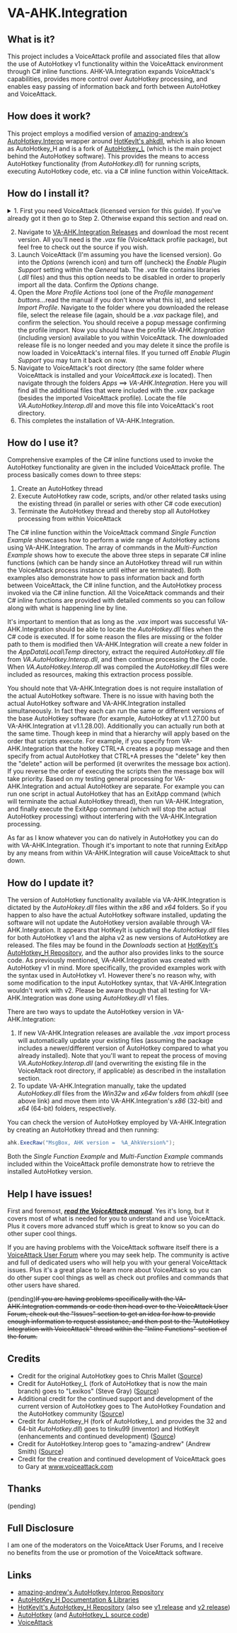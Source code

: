 # VA-AHK.Integration

## What is it?
This project includes a VoiceAttack profile and associated files that allow the use of AutoHotkey v1 functionality within the VoiceAttack environment through C# inline functions. AHK-VA.Integration expands VoiceAttack's capabilities, provides more control over AutoHotkey processing, and enables easy passing of information back and forth between AutoHotkey and VoiceAttack.

## How does it work?
This project employs a modified version of [amazing-andrew's AutoHotkey.Interop](https://github.com/amazing-andrew/AutoHotkey.Interop) wrapper around [HotKeyIt's ahkdll](https://github.com/HotKeyIt/ahkdll), which is also known as AutoHotkey_H and is a fork of [AutoHotkey_L](https://github.com/Lexikos/AutoHotkey_L) (which is the main project behind the AutoHotkey software). This provides the means to access AutoHotkey functionality (from *AutoHotkey.dll*) for running scripts, executing AutoHotkey code, etc. via a C# inline function within VoiceAttack. 

## How do I install it?
  <details>
    <summary>1. First you need VoiceAttack (licensed version for this guide). If you've already got it then go to Step 2. Otherwise expand this section and read on.</summary><p>
  
1. According to www.voiceattack.com "VoiceAttack works with Windows 10 all the way back to Vista." So you've got to have one of those versions of Windows to even use VoiceAttack. Note though that I've only tested VA-AHK.Integration in Windows 7 and Windows 10.
2. VA-AHK.Integration will work with VoiceAttack v1.6.9 and later. There are currently two versions of the VoiceAttack software available: a purchasable full version and a free limited trial version (the trial version of VoiceAttack "gives you one profile with up to twenty commands"). You will need the licensed version of VoiceAttack to import the *VA-AHK.Integration.vax* package file. The VoiceAttack software may be obtained at www.voiceattack.com (free trial and fully licensed versions) or through [Steam](http://store.steampowered.com/app/583010/VoiceAttack/) (licensed version only). I believe it would be possible to manually recreate the commands contained within the VA-AHK.Integration for use with the trial version, however I will not be covering that. In my opinion the low cost for the VoiceAttack license is totally worth it.
3. If you're unfamiliar with VoiceAttack this is a great time to check out the [VoiceAttack manual](http://voiceattack.com/VoiceAttackHelp.pdf) to acquaint yourself with the application. 
4. I'm going to assume you've already handled other VoiceAttack-related setup steps like training the voice profile, configuring your settings, etc. If you have not already done so then go read the manual so you can learn how to properly set up VoiceAttack. 
</p></details>

2. Navigate to [VA-AHK.Integration Releases](https://github.com/Exergist/VA-AHK.Integration/releases) and download the most recent version. All you'll need is the *.vax* file (VoiceAttack profile package), but feel free to check out the source if you wish.
3. Launch VoiceAttack (I'm assuming you have the licensed version). Go into the *Options* (wrench icon) and turn off (uncheck) the *Enable Plugin Support* setting within the *General* tab. The *.vax* file contains libraries (*.dll* files) and thus this option needs to be disabled in order to properly import all the data. Confirm the *Options* change. 
4. Open the *More Profile Actions* tool (one of the *Profile management buttons*...read the manual if you don't know what this is), and select *Import Profile*. Navigate to the folder where you downloaded the release file, select the release file (again, should be a *.vax* package file), and confirm the selection. You should receive a popup message confirming the profile import. Now you should have the profile *VA-AHK.Integration* (including version) available to you within VoiceAttack. The downloaded release file is no longer needed and you may delete it since the profile is now loaded in VoiceAttack's internal files. If you turned off *Enable Plugin Support* you may turn it back on now.
5. Navigate to VoiceAttack's root directory (the same folder where VoiceAttack is installed and your *VoiceAttack.exe* is located). Then navigate through the folders *Apps* ==> *VA-AHK.Integration*. Here you will find all the additional files that were included with the *.vax* package (besides the imported VoiceAttack profile). Locate the file *VA.AutoHotkey.Interop.dll* and move this file into VoiceAttack's root directory.
6. This completes the installation of VA-AHK.Integration. 

## How do I use it?
Comprehensive examples of the C# inline functions used to invoke the AutoHotkey functionality are given in the included VoiceAttack profile. The process basically comes down to three steps:
  1. Create an AutoHotkey thread
  2. Execute AutoHotkey raw code, scripts, and/or other related tasks using the existing thread (in parallel or series with other C# code execution)
  3. Terminate the AutoHotkey thread and thereby stop all AutoHotkey processing from within VoiceAttack
  
The C# inline function within the VoiceAttack command *Single Function Example* showcases how to perform a wide range of AutoHotkey actions using VA-AHK.Integration. The array of commands in the *Multi-Function Example* shows how to execute the above three steps in separate C# inline functions (which can be handy since an AutoHotkey thread will run within the VoiceAttack process instance until either are terminated). Both examples also demonstrate how to pass information back and forth between VoiceAttack, the C# inline function, and the AutoHotkey process invoked via the C# inline function. All the VoiceAttack commands and their C# inline functions are provided with detailed comments so you can follow along with what is happening line by line. 

It's important to mention that as long as the *.vax* import was successful VA-AHK.Integration should be able to locate the *AutoHotkey.dll* files when the C# code is executed. If for some reason the files are missing or the folder path to them is modified then VA-AHK.Integration will create a new folder in the *AppData\Local\Temp* directory, extract the required *AutoHotkey.dll* file from *VA.AutoHotkey.Interop.dll*, and then continue processing the C# code. When *VA.AutoHotkey.Interop.dll* was compiled the *AutoHotkey.dll* files were included as resources, making this extraction process possible. 

You should note that VA-AHK.Integration does is not require installation of the actual AutoHotkey software. There is no issue with having both the actual AutoHotkey software and VA-AHK.Integration installed simultaneously. In fact they each can run the same or different versions of the base AutoHotkey software (for example, AutoHotkey at v1.1.27.00 but VA-AHK.Integration at v1.1.28.00). Additionally you can actually run both at the same time. Though keep in mind that a hierarchy will apply based on the order that scripts execute. For example, if you specify from VA-AHK.Integration that the hotkey CTRL+A creates a popup message and then specify from actual AutoHotkey that CTRL+A presses the "delete" key then the "delete" action will be performed (it overwrites the message box action). If you reverse the order of executing the scripts then the message box will take priority. Based on my testing general processing for VA-AHK.Integration and actual AutoHotkey are separate. For example you can run one script in actual AutoHotkey that has an ExitApp command (which will terminate the actual AutoHotkey thread), then run VA-AHK.Integration, and finally execute the ExitApp command (which will stop the actual AutoHotkey processing) without interfering with the VA-AHK.Integration processing. 

As far as I know whatever you can do natively in AutoHotkey you can do with VA-AHK.Integration. Though it's important to note that running ExitApp by any means from within VA-AHK.Integration will cause VoiceAttack to shut down.

## How do I update it?
The version of AutoHotkey functionality available via VA-AHK.Integration is dictated by the *AutoHokey.dll* files within the *x86* and *x64* folders. So if you happen to also have the actual AutoHotkey software installed, updating the software will not update the AutoHotkey version available through VA-AHK.Integration. It appears that HotKeyIt is updating the *AutoHotkey.dll* files for both AutoHotkey v1 and the alpha v2 as new versions of AutoHotkey are released. The files may be found in the *Downloads* section at [HotKeyIt's AutoHotkey\_H Repository](https://hotkeyit.github.io/v2/), and the author also provides links to the source code. As previously mentioned, VA-AHK.Integration was created with AutoHotkey v1 in mind. More specifically, the provided examples work with the syntax used in AutoHotkey v1. However there's no reason why, with some modification to the input AutoHotkey syntax, that VA-AHK.Integration wouldn't work with v2. Please be aware though that all testing for VA-AHK.Integration was done using *AutoHotkey.dll* v1 files. 

There are two ways to update the AutoHotkey version in VA-AHK.Integration:
  1. If new VA-AHK.Integration releases are available the *.vax* import process will automatically update your existing files (assuming the package includes a newer/different version of AutoHotkey compared to what you already installed). Note that you'll want to repeat the process of moving *VA.AutoHotkey.Interop.dll* (and overwriting the existing file in the VoiceAttack root directory, if applicable) as described in the installation section. 
  2. To update VA-AHK.Integration manually, take the updated *AutoHotkey.dll* files from the *Win32w* and *x64w* folders from *ahkdll* (see above link) and move them into VA-AHK.Integration's *x86* (32-bit) and *x64* (64-bit) folders, respectively. 

You can check the version of AutoHotkey employed by VA-AHK.Integration by creating an AutoHotkey thread and then running:
```C# 
ahk.ExecRaw("MsgBox, AHK version =  %A_AhkVersion%");
```
Both the *Single Function Example* and *Multi-Function Example* commands included within the VoiceAttack profile demonstrate how to retrieve the installed AutoHotkey version. 

## Help I have issues!
First and foremost, **_[read the VoiceAttack manual](http://voiceattack.com/VoiceAttackHelp.pdf)_**. Yes it's long, but it covers most of what is needed for you to understand and use VoiceAttack. Plus it covers more advanced stuff which is great to know so you can do other super cool things. 

If you are having problems with the VoiceAttack software itself there is a [VoiceAttack User Forum](http://voiceattack.com/SMF/index.php) where you may seek help. The community is active and full of dedicated users who will help you with your general VoiceAttack issues. Plus it's a great place to learn more about VoiceAttack so you can do other super cool things as well as check out profiles and commands that other users have shared. 

(pending)~~If you are having problems specifically with the VA-AHK.Integration commands or code then head over to the VoiceAttack User Forum, check out the "Issues" section to get an idea for how to provide enough information to request assistance, and then post to the "AutoHotkey Integration with VoiceAttack" thread within the "Inline Functions" section of the forum.~~

## Credits
 - Credit for the original AutoHotkey goes to Chris Mallet ([Source](https://autohotkey.com/foundation/history.html))
 - Credit for AutoHotkey_L (fork of AutoHotkey that is now the main branch) goes to "Lexikos" (Steve Gray) ([Source](https://github.com/Lexikos/AutoHotkey_L))
 - Additional credit for the continued support and development of the current version of AutoHotkey goes to The AutoHotkey Foundation and the AutoHotkey community ([Source](https://autohotkey.com/foundation/))
 - Credit for AutoHotkey_H (fork of AutoHotkey_L and provides the 32 and 64-bit *AutoHotkey.dll*) goes to tinku99 (inventor) and HotKeyIt (enhancements and continued development) ([Source](https://github.com/HotKeyIt/ahkdll))
 - Credit for AutoHotkey.Interop goes to "amazing-andrew" (Andrew Smith) ([Source](https://github.com/amazing-andrew/AutoHotkey.Interop))
 - Credit for the creation and continued development of VoiceAttack goes to Gary at www.voiceattack.com
 
 ## Thanks
 (pending)

## Full Disclosure
I am one of the moderators on the VoiceAttack User Forums, and I receive no benefits from the use or promotion of the VoiceAttack software. 

## Links
 - [amazing-andrew's AutoHotkey.Interop Repository](https://github.com/amazing-andrew/AutoHotkey.Interop)
 - [AutoHotKey\_H Documentation & Libraries](http://hotkeyit.github.io/v2/)
 - [HotKeyIt's AutoHotkey\_H Repository](https://github.com/HotKeyIt/ahkdll) (also see [v1 release](https://github.com/HotKeyIt/ahkdll-v1-release) and [v2 release](https://github.com/HotKeyIt/ahkdll-v2-release))
 - [AutoHotkey](https://autohotkey.com/) (and [AutoHotkey_L source code](https://github.com/Lexikos/AutoHotkey_L))
 - [VoiceAttack](http://voiceattack.com/)

